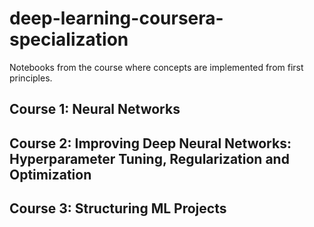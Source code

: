 # deep-learning-coursera-specialization
Notebooks from the course where concepts are implemented from first principles. 

## Course 1: Neural Networks

## Course 2: Improving Deep Neural Networks: Hyperparameter Tuning, Regularization and Optimization

## Course 3: Structuring ML Projects